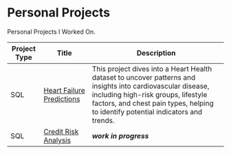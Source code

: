 # Personal Projects
Personal Projects I Worked On.


| Project Type | Title | Description |
| ----------- | ----------- |----------- |
| SQL| [Heart Failure Predictions](https://github.com/Parkerjcow/personal_data_projects/tree/Heart-Failure-Predictions) | This project dives into a Heart Health dataset to uncover patterns and insights into cardiovascular disease, including high-risk groups, lifestyle factors, and chest pain types, helping to identify potential indicators and trends. |
| SQL| [Credit Risk Analysis](https://github.com/Parkerjcow/personal_data_projects/tree/Credit-Risk-Analysis) | ***work in progress***|
